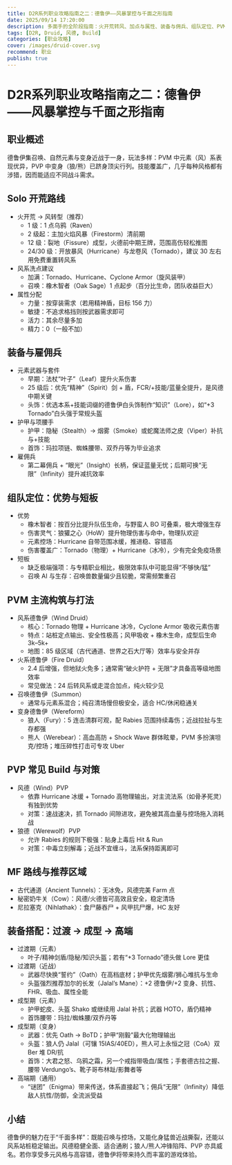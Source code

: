 ```yaml
---
title: D2R系列职业攻略指南之二：德鲁伊——风暴掌控与千面之形指南
date: 2025/09/14 17:20:00
description: 多面手的全阶段指南：火开荒转风、加点与属性、装备与佣兵、组队定位、PVM/PVP打法、MF路线与成型搭配。
tags: [D2R, Druid, 风德, Build]
categories: [职业攻略]
cover: /images/druid-cover.svg
recommend: 职业
publish: true
---
```


# D2R系列职业攻略指南之二：德鲁伊——风暴掌控与千面之形指南

## 职业概述

德鲁伊集召唤、自然元素与变身近战于一身，玩法多样：PVM 中元素（风）系表现优异，PVP 中变身（狼/熊）已跻身顶尖行列。技能覆盖广，几乎每种风格都有涉猎，因而能适应不同战斗需求。

## Solo 开荒路线

- 火开荒 → 风转型（推荐）
  - 1 级：1 点乌鸦（Raven）
  - 2 级起：主加火焰风暴（Firestorm）清前期
  - 12 级：裂地（Fissure）成型，火德前中期王牌，范围高伤轻松推图
  - 24/30 级：开放暴风（Hurricane）与龙卷风（Tornado），建议 30 左右用免费重置转风系
- 风系洗点建议
  - 加满：Tornado、Hurricane、Cyclone Armor（旋风装甲）
  - 召唤：橡木智者（Oak Sage）1 点起步（百分比生命，团队收益巨大）
- 属性分配
  - 力量：按穿装需求（若用精神盾，目标 156 力）
  - 敏捷：不追求格挡则按武器需求即可
  - 活力：其余尽量多加
  - 精力：0（一般不加）

## 装备与雇佣兵

- 元素武器与套件
  - 早期：法杖“叶子”（Leaf）提升火系伤害
  - 25 级后：优先“精神”（Spirit）剑 + 盾，FCR/+技能/蓝量全提升，是风德中期关键
  - 头饰：优选本系+技能词缀的德鲁伊白头饰制作“知识”（Lore），如“+3 Tornado”白头强于常规头盔
- 护甲与项腰手
  - 护甲：隐秘（Stealth）→ 烟雾（Smoke）或蛇魔法师之皮（Viper）补抗与+技能
  - 首饰：玛拉项链、蜘蛛腰带、双乔丹等为毕业追求
- 雇佣兵
  - 第二幕佣兵 + “眼光”（Insight）长柄，保证蓝量无忧；后期可换“无限”（Infinity）提升减抗效率

## 组队定位：优势与短板

- 优势
  - 橡木智者：按百分比提升队伍生命，与野蛮人 BO 可叠乘，极大增强生存
  - 伤害灵气：狼獾之心（HoW）提升物理伤害与命中，物理队欢迎
  - 元素控场：Hurricane 自带范围冰缓，推进稳、容错高
  - 伤害覆盖广：Tornado（物理）+ Hurricane（冰冷），少有完全免疫场景
- 短板
  - 缺乏极端强项：与专精职业相比，极限效率队中可能显得“不够快/猛”
  - 召唤 AI 与生存：召唤兽数量偏少且较脆，常需频繁重召

## PVM 主流构筑与打法

- 风系德鲁伊（Wind Druid）
  - 核心：Tornado 物理 + Hurricane 冰冷，Cyclone Armor 吸收元素伤害
  - 特点：站桩定点输出、安全性极高；风甲吸收 + 橡木生命，成型后生命 3k–5k+ 
  - 地图：85 级区域（古代通道、世界之石大厅等）效率与安全并存
- 火系德鲁伊（Fire Druid）
  - 2.4 后增强，但地狱火免多；通常需“破火护符 + 无限”才具备高等级地图效率
  - 常见做法：24 后转风系或走混合加点，纯火较少见
- 召唤德鲁伊（Summon）
  - 通常与元素系混合；纯召清场慢但极安全，适合 HC/休闲稳通关
- 变身德鲁伊（Wereform）
  - 狼人（Fury）：5 连击清群可观，配 Rabies 范围持续毒伤；近战拉扯与生存都强
  - 熊人（Werebear）：高血高防 + Shock Wave 群体眩晕，PVM 多扮演坦克/控场；堆压碎性打击可专攻 Uber

## PVP 常见 Build 与对策

- 风德（Wind）PVP
  - 依靠 Hurricane 冰缓 + Tornado 高物理输出，对主流法系（如骨矛死灵）有独到优势
  - 对策：速战速决，抓 Tornado 间隙进攻，避免被其高血量与控场拖入消耗战
- 狼德（Werewolf）PVP
  - 允许 Rabies 的规则下极强：贴身上毒后 Hit & Run
  - 对策：中毒立刻解毒；近战不宜缠斗，法系保持距离即可

## MF 路线与推荐区域

- 古代通道（Ancient Tunnels）：无冰免，风德完美 Farm 点
- 秘密奶牛关（Cow）：风德/火德皆可高效且安全，稳定清场
- 尼拉塞克（Nihlathak）：食尸藤吞尸 + 风甲抗尸爆，HC 友好

## 装备搭配：过渡 → 成型 → 高端

- 过渡期（元素）
  - 叶子/精神剑盾/隐秘/知识头盔；若有“+3 Tornado”德头做 Lore 更佳
- 过渡期（近战）
  - 武器尽快换“誓约”（Oath）在高档底材；护甲优先烟雾/狮心堆抗与生命
  - 头盔强烈推荐加尔的长发（Jalal’s Mane）：+2 德鲁伊/+2 变身、抗性、FHR、吸血、属性全能
- 成型期（元素）
  - 护甲蛇皮、头盔 Shako 或继续用 Jalal 补抗；武器 HOTO，盾仍精神
  - 首饰腰带：玛拉/蜘蛛腰/双乔丹等 
- 成型期（变身）
  - 武器：优先 Oath → BoTD；护甲“刚毅”最大化物理输出
  - 头盔：狼人仍 Jalal（可镶 15IAS/40ED），熊人可上永恒之冠（CoA）双 Ber 堆 DR/抗
  - 首饰：大君之怒、乌鸦之霜，另一个戒指带吸血/属性；手套德古拉之握、腰带 Verdungo’s、靴子哥布林趾/影舞者等
- 高端期（通用）
  - “谜团”（Enigma）带来传送，体系直接起飞；佣兵“无限”（Infinity）降低敌人抗性/防御，全流派受益

## 小结

德鲁伊的魅力在于“千面多样”：既能召唤与控场，又能化身猛兽近战撕裂，还能以风系站桩稳定输出。风德稳健全面、适合通刷；狼人/熊人冲锋陷阵、PVP 亦具威名。若你享受多元风格与高容错，德鲁伊将带来持久而丰富的游戏体验。
